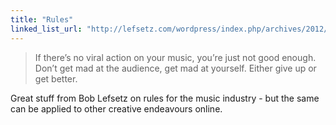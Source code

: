 ```yaml
---
title: "Rules"
linked_list_url: "http://lefsetz.com/wordpress/index.php/archives/2012/10/22/rules-2/"
---
```

<blockquote><p>
  If there’s no viral action on your music, you’re just not good enough. Don’t get mad at the audience, get mad at yourself. Either give up or get better.
</p></blockquote>
<p>Great stuff from Bob Lefsetz on rules for the music industry - but the same can be applied to other creative endeavours online.</p>
